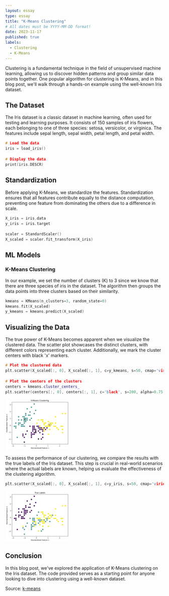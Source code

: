 ```yaml
---
layout: essay
type: essay
title: "K-Means Clustering"
# All dates must be YYYY-MM-DD format!
date: 2023-11-17
published: true
labels:
  - Clustering
  - K-Means
---
```


Clustering is a fundamental technique in the field of unsupervised machine learning, allowing us to discover hidden patterns and group similar data points together. One popular algorithm for clustering is K-Means, and in this blog post, we'll walk through a hands-on example using the well-known Iris dataset.

## The Dataset

The Iris dataset is a classic dataset in machine learning, often used for testing and learning purposes. It consists of 150 samples of iris flowers, each belonging to one of three species: setosa, versicolor, or virginica. The features include sepal length, sepal width, petal length, and petal width.

```cpp
# Load the data
iris = load_iris()

# Display the data
print(iris.DESCR)
```
## Standardization
Before applying K-Means, we standardize the features. Standardization ensures that all features contribute equally to the distance computation, preventing one feature from dominating the others due to a difference in scale.
```cpp
X_iris = iris.data
y_iris = iris.target

scaler = StandardScaler()
X_scaled = scaler.fit_transform(X_iris)
```
## ML Models
### K-Means Clustering
In our example, we set the number of clusters (K) to 3 since we know that there are three species of iris in the dataset. The algorithm then groups the data points into three clusters based on their similarity.
```cpp
kmeans = KMeans(n_clusters=3, random_state=0)
kmeans.fit(X_scaled)
y_kmeans = kmeans.predict(X_scaled)
```

## Visualizing the Data 
The true power of K-Means becomes apparent when we visualize the clustered data. The scatter plot showcases the distinct clusters, with different colors representing each cluster. Additionally, we mark the cluster centers with black 'x' markers.
```cpp
# Plot the clustered data
plt.scatter(X_scaled[:, 0], X_scaled[:, 1], c=y_kmeans, s=50, cmap='viridis')

# Plot the centers of the clusters
centers = kmeans.cluster_centers_
plt.scatter(centers[:, 0], centers[:, 1], c='black', s=200, alpha=0.75, marker='x')
```
<img class="img-fluid" src="../img/clustering/clustering_kmeans.png" width= "40%" >

To assess the performance of our clustering, we compare the results with the true labels of the Iris dataset. This step is crucial in real-world scenarios where the actual labels are known, helping us evaluate the effectiveness of the clustering algorithm.
```cpp
plt.scatter(X_scaled[:, 0], X_scaled[:, 1], c=y_iris, s=50, cmap='viridis')
```
<img class="img-fluid" src="../img/clustering/clustering_true_labels.png" width= "40%" >

## Conclusion
In this blog post, we've explored the application of K-Means clustering on the Iris dataset. The code provided serves as a starting point for anyone looking to dive into clustering using a well-known dataset. 

Source: <a href="https://github.com/shreyasharathi/shreyasharathi.github.io/blob/main/Notebooks/kmeans.ipynb"><i class="large github icon "></i>k-means</a>

